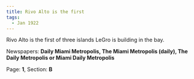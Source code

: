 ```yaml
---  
title: Rivo Alto is the first  
tags:  
  - Jan 1922  
---  
```

  
Rivo Alto is the first of three islands LeGro is building in the bay.  
  
Newspapers: **Daily Miami Metropolis, The Miami Metropolis (daily), The Daily Metropolis or Miami Daily Metropolis**  
  
Page: **1**, Section: **B** 
